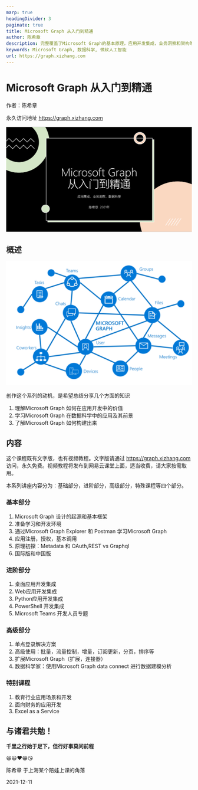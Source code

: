 ```yaml
---
marp: true
headingDivider: 3
paginate: true
title: Microsoft Graph 从入门到精通
author: 陈希章
description: 完整覆盖了Microsoft Graph的基本原理，应用开发集成，业务洞察和架构等方面的知识
keywords: Microsoft Graph, 数据科学, 微软人工智能
url: https://graph.xizhang.com
---
```



# Microsoft Graph 从入门到精通

作者：陈希章

永久访问地址 https://graph.xizhang.com


![bg fit left:60%](images/2021-12-11-09-46-36.png)


## 概述
<!--
footer: Microsoft Graph 从入门到精通，作者：陈希章, 官网：https://graph.xizhang.com
-->
<!--第一页的备注文字-->

![bg opacity:.1](images/graph.png)

创作这个系列的动机，是希望总结分享几个方面的知识

1. 理解Microsoft Graph 如何在应用开发中的价值
1. 学习Microsoft Graph 在数据科学中的应用及其前景
1. 了解Microsoft Graph 如何构建出来

## 内容
<!--第二页的备注文字-->

这个课程既有文字版，也有视频教程。文字版请通过 https://graph.xizhang.com 访问，永久免费。视频教程将发布到网易云课堂上面，适当收费，请大家按需取用。

本系列讲座内容分为：基础部分，进阶部分，高级部分，特殊课程等四个部分。

### 基本部分

1. Microsoft Graph 设计的起源和基本框架
1. 准备学习和开发环境
1. 通过Microsoft Graph Explorer 和 Postman 学习Microsoft Graph
1. 应用注册，授权，基本调用
1. 原理初探：Metadata 和 OAuth,REST vs Graphql
1. 国际版和中国版

### 进阶部分


1. 桌面应用开发集成
1. Web应用开发集成  
1. Python应用开发集成
1. PowerShell 开发集成
1. Microsoft Teams 开发人员专题

### 高级部分

1. 单点登录解决方案
1. 高级使用：批量，流量控制，增量，订阅更新，分页，排序等  
1. 扩展Microsoft Graph（扩展，连接器）
1. 数据科学家：使用Microsoft Graph data connect 进行数据建模分析


### 特别课程

1. 教育行业应用场景和开发
1. 面向财务的应用开发
1. Excel as a Service

## 与诸君共勉！

**千里之行始于足下，但行好事莫问前程**


:satisfied::smiley::heart::grin::kissing_heart:

陈希章 于上海某个陪娃上课的角落

2021-12-11

